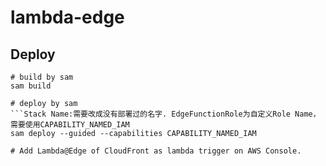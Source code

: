 # lambda-edge

## Deploy

```
# build by sam
sam build

# deploy by sam  
```Stack Name:需要改成没有部署过的名字. EdgeFunctionRole为自定义Role Name，需要使用CAPABILITY_NAMED_IAM
sam deploy --guided --capabilities CAPABILITY_NAMED_IAM

# Add Lambda@Edge of CloudFront as lambda trigger on AWS Console.
```